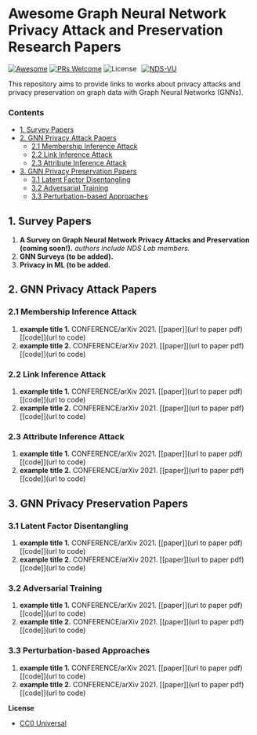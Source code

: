 # Awesome Graph Neural Network Privacy Attack and Preservation Research Papers
[![Awesome](https://cdn.rawgit.com/sindresorhus/awesome/d7305f38d29fed78fa85652e3a63e154dd8e8829/media/badge.svg)](https://github.com/sindresorhus/awesome)
[![PRs Welcome](https://img.shields.io/badge/PRs-welcome-brightgreen.svg?style=flat-square)](http://makeapullrequest.com)
![License](https://img.shields.io/github/license/NDS-VU/awesome-gnn-privacy-papers.svg?color=blue)⠀[![NDS-VU](https://img.shields.io/twitter/follow/nds_vu?style=social&logo=twitter)](https://twitter.com/intent/follow?screen_name=nds_vu)⠀

This repository aims to provide links to works about privacy attacks and privacy preservation on graph data with Graph Neural Networks (GNNs).

### Contents

* [1. Survey Papers](#1-survey-papers)
* [2. GNN Privacy Attack Papers](#2-gnn-privacy-attack-papers)
	* [2.1 Membership Inference Attack](#21-membership-inference-attack)
	* [2.2 Link Inference Attack](#22-link-inference-attack)
  * [2.3 Attribute Inference Attack](#23-attribute-inference-attack) 
* [3. GNN Privacy Preservation Papers](#3-gnn-privacy-preservation-papers)
	* [3.1 Latent Factor Disentangling](#31-latent-factor-disentangling)
	* [3.2 Adversarial Training](#32-adversarial-training)
	* [3.3 Perturbation-based Approaches](#33-perturbation-based-approaches)

## 1. Survey Papers
1. **A Survey on Graph Neural Network Privacy Attacks and Preservation (coming soon!).**
   *authors include NDS Lab members.* 
1. **GNN Surveys (to be added).**
1. **Privacy in ML (to be added.**
 

## 2. GNN Privacy Attack Papers
### 2.1 Membership Inference Attack
1. **example title 1.** CONFERENCE/arXiv 2021. [[paper]](url to paper pdf)[[code]](url to code)
1. **example title 2.** CONFERENCE/arXiv 2021. [[paper]](url to paper pdf)[[code]](url to code)

### 2.2 Link Inference Attack
1. **example title 1.** CONFERENCE/arXiv 2021. [[paper]](url to paper pdf)[[code]](url to code)
1. **example title 2.** CONFERENCE/arXiv 2021. [[paper]](url to paper pdf)[[code]](url to code)

### 2.3 Attribute Inference Attack
1. **example title 1.** CONFERENCE/arXiv 2021. [[paper]](url to paper pdf)[[code]](url to code)
1. **example title 2.** CONFERENCE/arXiv 2021. [[paper]](url to paper pdf)[[code]](url to code)

## 3. GNN Privacy Preservation Papers
### 3.1 Latent Factor Disentangling
1. **example title 1.** CONFERENCE/arXiv 2021. [[paper]](url to paper pdf)[[code]](url to code)
1. **example title 2.** CONFERENCE/arXiv 2021. [[paper]](url to paper pdf)[[code]](url to code)

### 3.2 Adversarial Training
1. **example title 1.** CONFERENCE/arXiv 2021. [[paper]](url to paper pdf)[[code]](url to code)
1. **example title 2.** CONFERENCE/arXiv 2021. [[paper]](url to paper pdf)[[code]](url to code)

### 3.3 Perturbation-based Approaches
1. **example title 1.** CONFERENCE/arXiv 2021. [[paper]](url to paper pdf)[[code]](url to code)
1. **example title 2.** CONFERENCE/arXiv 2021. [[paper]](url to paper pdf)[[code]](url to code)

**License**

- [CC0 Universal](https://github.com/benedekrozemberczki/awesome-community-detection/blob/master/LICENSE)

